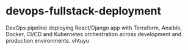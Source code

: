 # devops-fullstack-deployment
DevOps pipeline deploying React/Django app with Terraform, Ansible, Docker, CI/CD and Kubernetes orchestration across development and production environments.
  vhtuyu